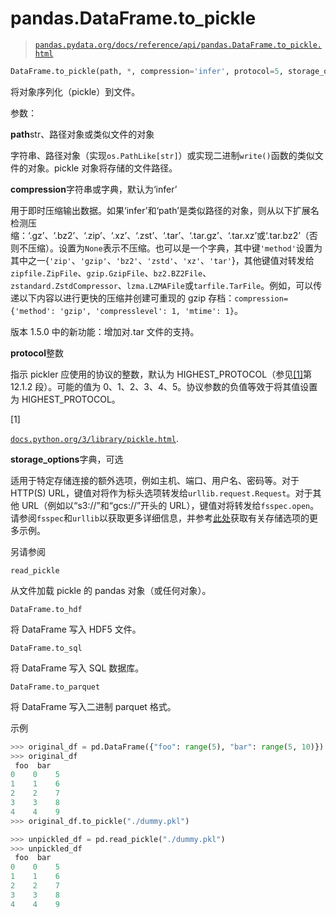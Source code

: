 # pandas.DataFrame.to_pickle

> [`pandas.pydata.org/docs/reference/api/pandas.DataFrame.to_pickle.html`](https://pandas.pydata.org/docs/reference/api/pandas.DataFrame.to_pickle.html)

```py
DataFrame.to_pickle(path, *, compression='infer', protocol=5, storage_options=None)
```

将对象序列化（pickle）到文件。

参数：

**path**str、路径对象或类似文件的对象

字符串、路径对象（实现`os.PathLike[str]`）或实现二进制`write()`函数的类似文件的对象。pickle 对象将存储的文件路径。

**compression**字符串或字典，默认为‘infer’

用于即时压缩输出数据。如果‘infer’和‘path’是类似路径的对象，则从以下扩展名检测压缩：‘.gz’、‘.bz2’、‘.zip’、‘.xz’、‘.zst’、‘.tar’、‘.tar.gz’、‘.tar.xz’或‘.tar.bz2’（否则不压缩）。设置为`None`表示不压缩。也可以是一个字典，其中键`'method'`设置为其中之一{`'zip'`、`'gzip'`、`'bz2'`、`'zstd'`、`'xz'`、`'tar'`}，其他键值对转发给`zipfile.ZipFile`、`gzip.GzipFile`、`bz2.BZ2File`、`zstandard.ZstdCompressor`、`lzma.LZMAFile`或`tarfile.TarFile`。例如，可以传递以下内容以进行更快的压缩并创建可重现的 gzip 存档：`compression={'method': 'gzip', 'compresslevel': 1, 'mtime': 1}`。

版本 1.5.0 中的新功能：增加对.tar 文件的支持。

**protocol**整数

指示 pickler 应使用的协议的整数，默认为 HIGHEST_PROTOCOL（参见[[1]](#rc4e85fbd536b-1)第 12.1.2 段）。可能的值为 0、1、2、3、4、5。协议参数的负值等效于将其值设置为 HIGHEST_PROTOCOL。

[1]

[`docs.python.org/3/library/pickle.html`](https://docs.python.org/3/library/pickle.html).

**storage_options**字典，可选

适用于特定存储连接的额外选项，例如主机、端口、用户名、密码等。对于 HTTP(S) URL，键值对将作为标头选项转发给`urllib.request.Request`。对于其他 URL（例如以“s3://”和“gcs://”开头的 URL），键值对将转发给`fsspec.open`。请参阅`fsspec`和`urllib`以获取更多详细信息，并参考[此处](https://pandas.pydata.org/docs/user_guide/io.html?highlight=storage_options#reading-writing-remote-files)获取有关存储选项的更多示例。

另请参阅

`read_pickle`

从文件加载 pickle 的 pandas 对象（或任何对象）。

`DataFrame.to_hdf`

将 DataFrame 写入 HDF5 文件。

`DataFrame.to_sql`

将 DataFrame 写入 SQL 数据库。

`DataFrame.to_parquet`

将 DataFrame 写入二进制 parquet 格式。

示例

```py
>>> original_df = pd.DataFrame({"foo": range(5), "bar": range(5, 10)})  
>>> original_df  
 foo  bar
0    0    5
1    1    6
2    2    7
3    3    8
4    4    9
>>> original_df.to_pickle("./dummy.pkl") 
```

```py
>>> unpickled_df = pd.read_pickle("./dummy.pkl")  
>>> unpickled_df  
 foo  bar
0    0    5
1    1    6
2    2    7
3    3    8
4    4    9 
```
